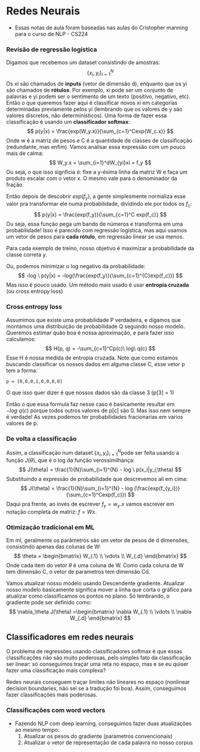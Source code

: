 # Redes Neurais

* Essas notas de aula foram baseadas nas aulas do Cristopher manning para o curso de NLP  - CS224

### Revisão de regressão logística

Digamos que recebemos um dataset consistindo de amostras:
$$
\{x_i, y_i\}^N_{i=1}
$$
Os xi são chamados de **inputs** (vetor de dimensão d), enquanto que os yi são chamados de **rótulos**. Por exemplo, xi pode ser um conjunto de palavras e yi podem ser o sentimento de um texto (positivo, negativo, etc). Então o que queremos fazer aqui é classificar novos xi em categorias determinadas previamente pelos yi (lembrando que os valores de y são valores discretos, não determinísticos). Uma forma de fazer essa classificação é usando um **classificador softmax**:
$$
p(y|x) = \frac{exp(W_y.x)}{\sum_{c=1}^Cexp(W_c.x)}
$$
Onde w é a matriz de pesos e C é a quantidade de classes de classificação (redundante, mas enfim). Vamos analisar essa expressão com um pouco mais de calma:
$$
W_y.x = \sum_{i=1}^dW_{yi}xi = f_y
$$
Ou seja, o que isso signficia é: fixe a y-ésima linha da matriz W e faça um produto escalar com o vetor x. O mesmo vale para o denominador da fração.

Então depois de descobrir $exp(f_y)$, a gente simplesmente normaliza esse valor pra transformar ele numa probabilidade, dividindo ele por todos os $f_c$:
$$
p(y|x) = \frac{exp(f_y)}{\sum_{c=1}^C exp(f_c)}
$$
Ou seja, essa função pega um bando de números e transforma em uma probabilidade! Isso é parecido com regressão logística, mas aqui usamos um vetor de pesos para **cada rótulo**, em regressão linear se usa menos.



Para cada exemplo de treino, nosso objetivo é maximizar a probabilidade da classe correta y.

Ou, podemos minimizar o log negativo da probabilidade:
$$
-log \ p(y|x) = -log(\frac{exp(f_y)}{\sum_{c=1}^{C}exp(f_c)})
$$
Mas isso é pouco usado. Um método mais usado é usar **entropia cruzada** (ou cross entropy loss)

### Cross entropy loss

Assumimos que existe uma probabilidade P verdadeira, e digamos que montamos uma distribuição de probabilidade Q seguindo nosso modelo. Queremos estimar quão boa é nossa aproximação, e para fazer isso calculamos:
$$
H(p, q) = -\sum_{c=1}^Cp(c)\ log\ q(c)
$$
Esse H é nossa medida de entropia cruzada. Note que como estamos buscando classificar os nossos dados em alguma classe C, esse vetor p tem a forma:

```
p = [0,0,0,1,0,0,0,0]
```

O que isso quer dizer é que nossos dados são da classe 3 (p[3] = 1)

Então o que essa formula faz nesse caso é basicamente resultar em  $-log \ q(c)$ porque todos outros valores de p[c] são 0. Mas isso nem sempre é verdade! As vezes podemos ter probabilidades fracionarias em varios valores de p. 

### De volta a classificação

Assim, a classificação num dataset $\{x_i, y_i\}^N_{i=1}$pode ser feita usando a função $J(\theta)$, que é o log da função verossimilhança:
$$
J(\theta) = \frac{1}{N}\sum_{i=1}^{N} - log \ p(x_i|y_i;\theta)
$$
Substituindo a expressão de probabilidade que descrevemos ali em cima:
$$
J(\theta) = \frac{1}{N}\sum_{i=1}^{N} - log (\frac{exp(f_{y_i})}{\sum_{c=1}^Cexp(f_c)})
$$
Daqui pra frente, ao invés de escrever $f_y = w_y.x$ vamos escrever em notação completa de matriz: $f = Wx$.

### Otimização tradicional em ML

Em ml, geralmente os parâmetros são um vetor de pesos de d dimensões, consistindo apenas das colunas de W:
$$
\theta = \begin{bmatrix}
W_{.1}
\\
\vdots
\\
W_{.d}
\end{bmatrix}
$$
Onde cada item do vetor $\theta$ é uma coluna de W. Como cada coluna de W tem dimensão C, o vetor de parametros tem dimensão Cd.



Vamos atualizar nosso modelo usando Descendente gradiente. Atualizar nosso modelo basicamente significa mover a linha que corta o gráfico para atualizar como classificamos os pontos no plano. Só lembrando, o gradiente pode ser definido como:
$$
\nabla_\theta J(\theta) =\begin{bmatrix}
\nabla W_{.1}
\\
\vdots
\\
\nabla W_{.d}
\end{bmatrix}
$$

## Classificadores em redes neurais

O problema de regressões usando classificadores softmax é que essas classificações não são muito poderosas, pelo simples fato da classificação ser linear: só conseguimos traçar uma reta no espaço, mas e se eu quiser fazer uma classificação mais complexa?

Redes neurais conseguem traçar limites não lineares no espaço (nonlinear decision boundaries, não sei se a tradução foi boa). Assim, conseguimos fazer classificações mais poderosas. 

### Classificações com word vectors

* Fazendo NLP com deep learning, conseguimos fazer duas atualizações ao mesmo tempo:
  1. Atualizar os pesos do gradiente (parametros convencionais)
  2. Atualizar o vetor de representação de cada palavra no nosso corpus